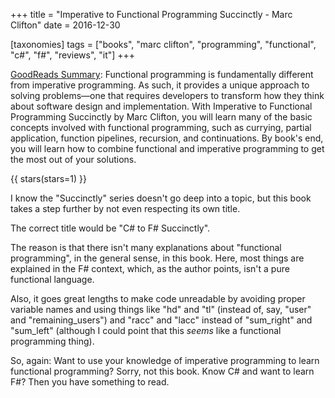 +++
title = "Imperative to Functional Programming Succinctly - Marc Clifton"
date = 2016-12-30

[taxonomies]
tags = ["books", "marc clifton", "programming", "functional", "c#", "f#", "reviews", "it"]
+++

[GoodReads Summary](https://www.goodreads.com/book/show/23434690-imperative-to-functional-programming-succinctly):
Functional programming is fundamentally different from imperative programming.
As such, it provides a unique approach to solving problems—one that requires
developers to transform how they think about software design and
implementation. With Imperative to Functional Programming Succinctly by Marc
Clifton, you will learn many of the basic concepts involved with functional
programming, such as currying, partial application, function pipelines,
recursion, and continuations. By book's end, you will learn how to combine
functional and imperative programming to get the most out of your solutions.

<!-- more -->

{{ stars(stars=1) }}

I know the "Succinctly" series doesn't go deep into a topic, but this book
takes a step further by not even respecting its own title.

The correct title would be "C# to F# Succinctly".

The reason is that there isn't many explanations about "functional
programming", in the general sense, in this book. Here, most things are
explained in the F# context, which, as the author points, isn't a pure
functional language.

Also, it goes great lengths to make code unreadable by avoiding proper
variable names and using things like "hd" and "tl" (instead of, say, "user"
and "remaining_users") and "racc" and "lacc" instead of "sum_right" and
"sum_left" (although I could point that this *seems* like a functional
programming thing).

So, again: Want to use your knowledge of imperative programming to learn
functional programming? Sorry, not this book. Know C# and want to learn F#?
Then you have something to read.

